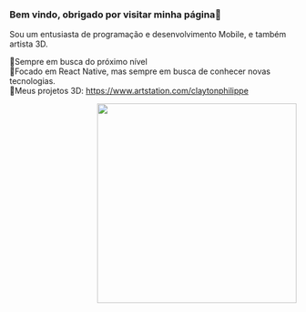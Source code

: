 



<h3>Bem vindo, obrigado por visitar minha página👋</h3>

Sou um entusiasta de programação e desenvolvimento Mobile, e também artista 3D.

🚀Sempre em busca do próximo nível</br>
🔭Focado em React Native, mas sempre em busca de conhecer novas tecnologias.</br>
🎨Meus projetos 3D: https://www.artstation.com/claytonphilippe


<img align="right" src="https://user-images.githubusercontent.com/77082797/116950104-73840c80-ac5a-11eb-8836-0c55a4d63497.png" width="350"/>





